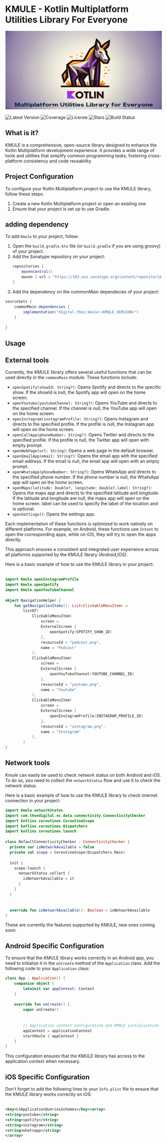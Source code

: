 # KMULE - Kotlin Multiplatform Utilities Library For Everyone

<img src="https://github.com/ipirangad3v/kmule/blob/main/images/kmule.png"/>

![Latest Version](https://img.shields.io/maven-central/v/digital.thon/kmule) ![Coverage](https://img.shields.io/codecov/c/github/ipirangad3v/kmule) ![License](https://img.shields.io/github/license/ipirangad3v/kmule) ![Stars](https://img.shields.io/github/stars/ipirangad3v/kmule) ![Build Status](https://img.shields.io/github/workflow/status/ipirangad3v/kmule/gradle)


## What is it?

KMULE is a comprehensive, open-source library designed to enhance the Kotlin Multiplatform
development experience. It
provides a wide range of tools and utilities that simplify common programming tasks, fostering
cross-platform
consistency and code reusability.

## Project Configuration

To configure your Kotlin Multiplatform project to use the KMULE library, follow these steps:

1. Create a new Kotlin Multiplatform project or open an existing one.
2. Ensure that your project is set up to use Gradle.

## adding dependency

To add `Kmule` to your project, follow:

1. Open the `build.gradle.kts` file (or `build.gradle` if you are using groovy) of your project.
2. Add the Sonatype repository on your project:
   ```groovy
   repositories {
       mavenCentral()
       maven { url = "https://s01.oss.sonatype.org/content/repositories/releases/" }
   }
   ```
3. Add the dependency on the commonMain dependecies of your project:

```groovy
sourceSets {
    commonMain.dependencies {
        implementation("digital.thon:kmule:<KMULE_VERSION>")
    }

}

```

## Usage

## External tools

Currently, the KMULE library offers several useful functions that can be used directly in
the `commonMain` module. These functions include:

- `openSpotify(showId: String?)`: Opens Spotify and directs to the specific show. If the showId is
  null, the Spotify app will open on the home screen.
- `openYoutube(youtubeChannel: String?)`: Opens YouTube and directs to the specified channel. If the
  channel is null, the YouTube app will open on the home screen.
- `openInstagram(instagramProfile: String?)`: Opens Instagram and directs to the specified profile. If the
  profile is null, the Instagram app will open on the home screen.
- `openCallApp(phoneNumber: String?)`: Opens Twitter and directs to the specified profile. If the
  profile is null, the Twitter app will open with empty prompt.
- `openWebPage(url: String)`: Opens a web page in the default browser.
- `openEmailApp(email: String?)`: Opens the email app with the specified email address. If the email
  is null, the email app will open with an empty prompt.
- `openWhatsApp(phoneNumber: String?)`: Opens WhatsApp and directs to the specified phone number. If
  the phone number is null, the WhatsApp app will open on the home screen.
- `openMaps(latitude: Double?, longitude: Double?,label: String?)`: Opens the maps app and directs to the specified
  latitude and longitude. If the latitude and longitude are null, the maps app will open on the home screen. label can be used to specify the label of the location and is optional.
- `openSettings()`: Opens the settings app.

Each implementation of these functions is optimized to work natively on different platforms. For
example, on Android, these functions use `Intent` to open the corresponding apps, while on iOS, they
will try to open the apps directly.

This approach ensures a consistent and integrated user experience across all platforms supported by
the KMULE library (Android,IOS).

Here is a basic example of how to use the KMULE library in your project:

```kotlin

import Kmule.openInstagramProfile
import Kmule.openSpotify
import Kmule.openYouTubeChannel

object NavigationHelper {
    fun getNavigationItems(): List<ClickableMenuItem> =
        listOf(
            ClickableMenuItem(
                screen =
                ExternalScreen {
                    openSpotify(SPOTIFY_SHOW_ID)
                },
                resourceId = "podcast.png",
                name = "Podcast"
            ),
            ClickableMenuItem(
                screen =
                ExternalScreen {
                    openYouTubeChannel(YOUTUBE_CHANNEL_ID)
                },
                resourceId = "youtube.png",
                name = "Youtube"
            ),
            ClickableMenuItem(
                screen =
                ExternalScreen {
                    openInstagramProfile(INSTAGRAM_PROFILE_ID)
                },
                resourceId = "instagram.png",
                name = "Instagram"
            ),
        )
}

```

## Network tools

Kmule can easily be used to check network status on both Android and iOS. To do so, you need to
collect the `networkStatus` flow and use it to check the network status.

Here is a basic example of how to use the KMULE library to check internet connection in your project:

```kotlin
import Kmule.networkStatus
import com.thondigital.nc.data.connectivity.ConnectivityChecker
import kotlinx.coroutines.CoroutineScope
import kotlinx.coroutines.Dispatchers
import kotlinx.coroutines.launch

class DefaultConnectivityChecker : ConnectivityChecker {
  private var isNetworkAvailable = false
  private val scope = CoroutineScope(Dispatchers.Main)

  init {
    scope.launch {
      networkStatus.collect {
        isNetworkAvailable = it
      }
    }
  }


  override fun isNetworkAvailable(): Boolean = isNetworkAvailable
}
```


These are currently the features supported by KMULE, new ones coming soon.

## Android Specific Configuration

To ensure that the KMULE library works correctly in an Android app, you need to initialize it in
the `onCreate` method
of the `Application` class. Add the following code to your `Application` class:

```kotlin
class App : Application() {
    companion object {
        lateinit var appContext: Context
    }

    override fun onCreate() {
        super.onCreate()


        // Application context configuration and KMULE initialization
        appContext = applicationContext
        startKmule { appContext }
    }
}
```

This configuration ensures that the KMULE library has access to the application context when
necessary.

## iOS Specific Configuration

Don't forget to add the following lines to your `Info.plist` file to ensure that the KMULE library
works correctly on iOS:

```xml

<key>LSApplicationQueriesSchemes</key><array>
<string>youtube</string>
<string>spotify</string>
<string>instagram</string>
<string>whatsapp</string>
</array>
```
